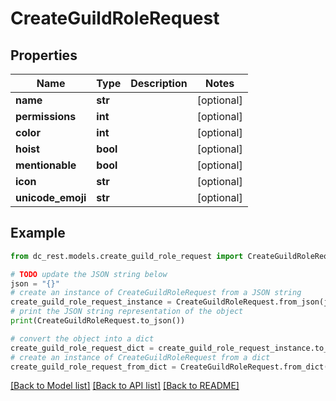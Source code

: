 # CreateGuildRoleRequest


## Properties

Name | Type | Description | Notes
------------ | ------------- | ------------- | -------------
**name** | **str** |  | [optional] 
**permissions** | **int** |  | [optional] 
**color** | **int** |  | [optional] 
**hoist** | **bool** |  | [optional] 
**mentionable** | **bool** |  | [optional] 
**icon** | **str** |  | [optional] 
**unicode_emoji** | **str** |  | [optional] 

## Example

```python
from dc_rest.models.create_guild_role_request import CreateGuildRoleRequest

# TODO update the JSON string below
json = "{}"
# create an instance of CreateGuildRoleRequest from a JSON string
create_guild_role_request_instance = CreateGuildRoleRequest.from_json(json)
# print the JSON string representation of the object
print(CreateGuildRoleRequest.to_json())

# convert the object into a dict
create_guild_role_request_dict = create_guild_role_request_instance.to_dict()
# create an instance of CreateGuildRoleRequest from a dict
create_guild_role_request_from_dict = CreateGuildRoleRequest.from_dict(create_guild_role_request_dict)
```
[[Back to Model list]](../README.md#documentation-for-models) [[Back to API list]](../README.md#documentation-for-api-endpoints) [[Back to README]](../README.md)


